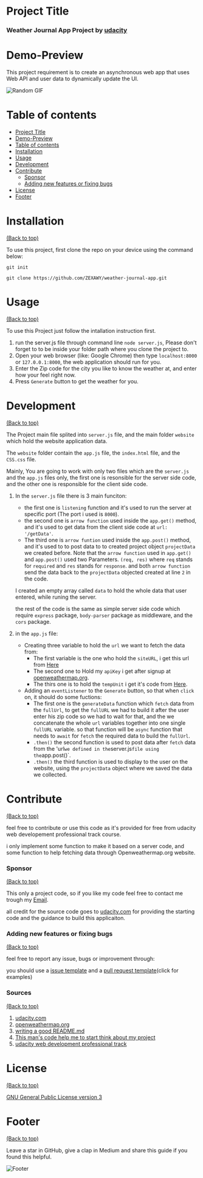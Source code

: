 <!-- Add banner here -->

# Project Title

### **Weather Journal App Project by [udacity](https://learn.udacity.com/nanodegrees/nd0011-fwd-t2/parts/cd0429/lessons/ls1847/concepts/3a60cae7-1938-4e37-92de-ec63f975e9b6)**


# Demo-Preview

<!-- Add a demo for your project -->
This project requirement is to create an asynchronous web app that uses Web API and user data to dynamically update the UI. 

![Random GIF](https://media.giphy.com/media/ZVik7pBtu9dNS/giphy.gif) 

# Table of contents

<!-- After you have introduced your project, it is a good idea to add a **Table of contents** or **TOC** as **cool** people say it. This would make it easier for people to navigate through your README and find exactly what they are looking for.

Here is a sample TOC(*wow! such cool!*) that is actually the TOC for this README. -->

- [Project Title](#project-title)
- [Demo-Preview](#demo-preview)
- [Table of contents](#table-of-contents)
- [Installation](#installation)
- [Usage](#usage)
- [Development](#development)
- [Contribute](#contribute)
    - [Sponsor](#sponsor)
    - [Adding new features or fixing bugs](#adding-new-features-or-fixing-bugs)
- [License](#license)
- [Footer](#footer)

# Installation
[(Back to top)](#table-of-contents)


To use this project, first clone the repo on your device using the command below:

```git init```

```git clone https://github.com/ZEXAWY/weather-journal-app.git```

# Usage
[(Back to top)](#table-of-contents)

<!-- This is optional and it is used to give the user info on how to use the project after installation. This could be added in the Installation section also. -->
To use this Project just follow the intallation instruction first.
1. run the server.js file through command line `node server.js`, Please don't forget to to be inside your folder path where you clone the project to.
2. Open your web browser (like: Google Chrome) then type `localhost:8000` or `127.0.0.1:8000`, the web application should run for you.
3. Enter the Zip code for the city you like to know the weather at, and enter how your feel right now.
4. Press `Generate` button to get the weather for you.
    
    
# Development
[(Back to top)](#table-of-contents)

The Project main file splited into ``` server.js ``` file, and the main folder ```website``` which hold the website application data.

The ```website``` folder contain the ```app.js``` file, the ```index.html``` file, and the `CSS.css` file.

Mainly, You are going to work with only two files which are the `server.js` and the `app.js` files only, the first one is resonsible for the server side code, and the other one is responsible for the client side code.

1. In the `server.js` file there is 3 main funciton:
    - the first one is `listening` function and it's used to run the server at specific port (The port i used is `8000`).
    - the second one is `arrow function` used inside the `app.get()` method, and it's used to get data from the client side code at ```url: '/getData'```.
    - The third one is `arrow funtion` used inside the `app.post()` method, and it's used to to post data to to created project object `projectData` we created before.
    Note that the `arrow function` used in `app.get()` and `app.post()` used two Parameters. `(req, res)` where `req` stands for `required` and `res` stands for   `response`. and both `arrow function` send the data back to the `projectData` objected created at line `2` in the code.

    I created an empty array called `data` to hold the whole data that user entered, while runing the server.

    the rest of the code is the same as simple server side code which require `express` package, `body-parser` package as middleware, and the `cors` package. 


2. in the `app.js` file:
    - Creating three variable to hold the `url` we want to fetch the data from:
        - The first variable is the one who hold the `siteURL`, i get this url from [Here](https://openweathermap.org/current#zip)
        - The second one to Hold my `apiKey` i get after signup at [openweathermap.org](https://openweathermap.org/).
        - The thirs one is to hold the `tempUnit` i get it's code from [Here](https://openweathermap.org/current#data).
    - Adding an `eventListener` to the `Generate` button, so that when `click` on, it should do some fuctions:
        - The first one is the `generateData` function which `fetch` data from the `fullUrl`, to get the `fullURL` we had to build it after the user enter his zip code so we had to wait for that, and the we concatenate the whole `url` variables together into one single `fullURL` variable. so that function will be `async` function that needs to `await` for `fetch` the required data to build the `fullUrl`.
        - `.then()` the second function is used to post data after `fetch` data from the 'url` we defined in the `server.js` file using the `app.post()`.
        - `.then()` the third function is used to display to the user on the website, using the `projectData` object where we saved the data we collected. 

    
# Contribute
[(Back to top)](#table-of-contents)

feel free to contribute or use this code as it's provided for free from udacity web developement professional track course.

i only implement some function to make it based on a server code, and some function to help fetching data through Openweathermap.org website.

### Sponsor
[(Back to top)](#table-of-contents)

This only a project code, so if you like my code feel free to contact me trough my [Email](freedomblackknights@gmail.com).

all credit for the source code goes to [udacity.com](https://www.udacity.com/) for providing the starting code and the guidance to build this applicaiton.

### Adding new features or fixing bugs
[(Back to top)](#table-of-contents)

feel free to report any issue, bugs or improvement through:

you should use a [issue template](https://github.com/navendu-pottekkat/nsfw-filter/blob/master/ISSUE_TEMPLATE.md) and a [pull request template](https://github.com/navendu-pottekkat/nsfw-filter/blob/master/PULL_REQ_TEMPLATE.md)(click for examples) 


### Sources
[(Back to top)](#table-of-contents)

1. [udacity.com](https://www.udacity.com/)
2. [openweathermap.org](https://openweathermap.org/)
3. [writing a good README.md](https://docs.github.com/en/get-started/writing-on-github/getting-started-with-writing-and-formatting-on-github/basic-writing-and-formatting-syntax)
4. [This man's code help me to start think about my project](https://github.com/tem-nik/Weather-Journal-App)
5. [udacity web development professional track](https://emc.udacity.com/c/egyptfwd/catalog/gOOOLCSBncRvbr8y/i/nd/nd0011-fwd-t2)


# License
[(Back to top)](#table-of-contents)

[GNU General Public License version 3](https://opensource.org/licenses/GPL-3.0)

# Footer
[(Back to top)](#table-of-contents)



Leave a star in GitHub, give a clap in Medium and share this guide if you found this helpful.

![Footer](https://github.com/navendu-pottekkat/awesome-readme/blob/master/fooooooter.png) 
 
